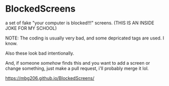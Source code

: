 # BlockedScreens
a set of fake "your computer is blocked!!!" screens. (THIS IS AN INSIDE JOKE FOR MY SCHOOL)

NOTE: The coding is usually very bad, and some depricated tags are used. I know.

Also these look bad intentionally.

And, if someone *somehow* finds this and you want to add a screen or change something, just make a pull request, i'll probably merge it lol.

https://mbg206.github.io/BlockedScreens/
